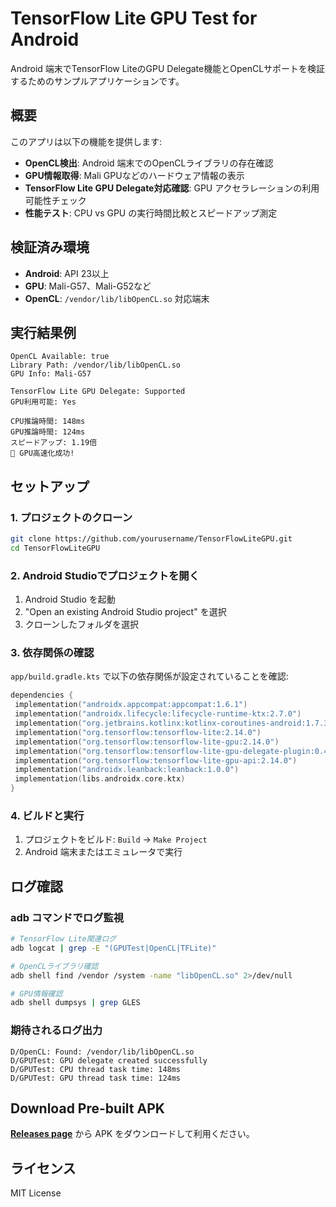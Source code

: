 # TensorFlow Lite GPU Test for Android

Android 端末でTensorFlow LiteのGPU Delegate機能とOpenCLサポートを検証するためのサンプルアプリケーションです。

## 概要

このアプリは以下の機能を提供します:

- **OpenCL検出**: Android 端末でのOpenCLライブラリの存在確認
- **GPU情報取得**: Mali GPUなどのハードウェア情報の表示
- **TensorFlow Lite GPU Delegate対応確認**: GPU アクセラレーションの利用可能性チェック
- **性能テスト**: CPU vs GPU の実行時間比較とスピードアップ測定

## 検証済み環境

- **Android**: API 23以上 
- **GPU**: Mali-G57、Mali-G52など 
- **OpenCL**: `/vendor/lib/libOpenCL.so` 対応端末

## 実行結果例

```
OpenCL Available: true
Library Path: /vendor/lib/libOpenCL.so
GPU Info: Mali-G57

TensorFlow Lite GPU Delegate: Supported
GPU利用可能: Yes

CPU推論時間: 148ms
GPU推論時間: 124ms
スピードアップ: 1.19倍
🚀 GPU高速化成功! 
```

## セットアップ

### 1. プロジェクトのクローン

```bash
git clone https://github.com/yourusername/TensorFlowLiteGPU.git
cd TensorFlowLiteGPU
```

### 2. Android Studioでプロジェクトを開く

1. Android Studio を起動
2. "Open an existing Android Studio project" を選択
3. クローンしたフォルダを選択

### 3. 依存関係の確認

`app/build.gradle.kts` で以下の依存関係が設定されていることを確認:

```kotlin
dependencies {
 implementation("androidx.appcompat:appcompat:1.6.1")
 implementation("androidx.lifecycle:lifecycle-runtime-ktx:2.7.0")
 implementation("org.jetbrains.kotlinx:kotlinx-coroutines-android:1.7.3")
 implementation("org.tensorflow:tensorflow-lite:2.14.0")
 implementation("org.tensorflow:tensorflow-lite-gpu:2.14.0")
 implementation("org.tensorflow:tensorflow-lite-gpu-delegate-plugin:0.4.4")
 implementation("org.tensorflow:tensorflow-lite-gpu-api:2.14.0")
 implementation("androidx.leanback:leanback:1.0.0")
 implementation(libs.androidx.core.ktx)
}
```

### 4. ビルドと実行

1. プロジェクトをビルド: `Build` → `Make Project`
2. Android 端末またはエミュレータで実行

## ログ確認

### adb コマンドでログ監視

```bash
# TensorFlow Lite関連ログ
adb logcat | grep -E "(GPUTest|OpenCL|TFLite)"

# OpenCLライブラリ確認
adb shell find /vendor /system -name "libOpenCL.so" 2>/dev/null

# GPU情報確認
adb shell dumpsys | grep GLES
```

### 期待されるログ出力

```
D/OpenCL: Found: /vendor/lib/libOpenCL.so
D/GPUTest: GPU delegate created successfully
D/GPUTest: CPU thread task time: 148ms
D/GPUTest: GPU thread task time: 124ms
```

## Download Pre-built APK

**[Releases page](https://github.com/nehori/TensorFlowLiteGPU/releases)** から APK をダウンロードして利用ください。

## ライセンス

MIT License
